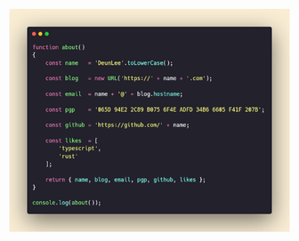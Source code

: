 ![](https://raw.githubusercontent.com/deunlee/deunlee/main/about.png)

<!--
- 🔭 I’m currently working on ...
- 🌱 I’m currently learning ...
- 👯 I’m looking to collaborate on ...
- 🤔 I’m looking for help with ...
- 💬 Ask me about ...
- 📫 How to reach me: ...
- 😄 Pronouns: ...
- ⚡ Fun fact: ...
-->


<!--
function about()
{
    const name   = 'DeunLee'.toLowerCase();
  
    const blog   = new URL('https://' + name + '.com');
  
    const email  = name + '@' + blog.hostname;
 
    const pgp    = '065D 94E2 2C89 B075 6F4E ADFD 34B6 6605 F41F 207B';

    const github = 'https://github.com/' + name;
  
    const likes  = [
        'typescript',
        'rust'
    ];
  
    return { name, blog, email, pgp, github, likes };
}

console.log(about());
// https://carbon.now.sh/
-->
